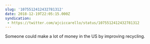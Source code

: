 ```yaml
---
slug: '1075512412432781312'
date: 2018-12-19T22:05:15.000Z
syndication:
 - https://twitter.com/ajciccarello/status/1075512412432781312
---
```


Someone could make a lot of money in the US by improving recycling.
